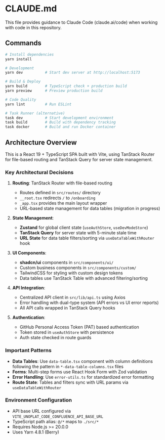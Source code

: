 # CLAUDE.md

This file provides guidance to Claude Code (claude.ai/code) when working with code in this repository.

## Commands

```bash
# Install dependencies
yarn install

# Development
yarn dev          # Start dev server at http://localhost:5173

# Build & Deploy
yarn build        # TypeScript check + production build
yarn preview      # Preview production build

# Code Quality
yarn lint         # Run ESLint

# Task Runner (alternative)
task dev          # Start development environment
task build        # Build with dependency tracking
task docker       # Build and run Docker container
```

## Architecture Overview

This is a React 19 + TypeScript SPA built with Vite, using TanStack Router for file-based routing and TanStack Query for server state management.

### Key Architectural Decisions

1. **Routing**: TanStack Router with file-based routing
   - Routes defined in `src/routes/` directory
   - `__root.tsx` redirects `/` to `/onboarding`
   - `_app.tsx` provides the main layout wrapper
   - URL-based state management for data tables (migration in progress)

2. **State Management**:
   - **Zustand** for global client state (`useAuthStore`, `useDevModeStore`)
   - **TanStack Query** for server state with 5-minute stale time
   - **URL State** for data table filters/sorting via `useDataTableWithRouter` hook

3. **UI Components**:
   - **shadcn/ui** components in `src/components/ui/`
   - Custom business components in `src/components/custom/`
   - TailwindCSS for styling with custom design tokens
   - Data tables use TanStack Table with advanced filtering/sorting

4. **API Integration**:
   - Centralized API client in `src/lib/api.ts` using Axios
   - Error handling with dual-type system (API errors vs UI error reports)
   - All API calls wrapped in TanStack Query hooks

5. **Authentication**:
   - GitHub Personal Access Token (PAT) based authentication
   - Token stored in `useAuthStore` with persistence
   - Auth state checked in route guards

### Important Patterns

- **Data Tables**: Use `data-table.tsx` component with column definitions following the pattern in `*-data-table-columns.tsx` files
- **Forms**: Multi-step forms use React Hook Form with Zod validation
- **Error Handling**: Use `error-utils.ts` for standardized error formatting
- **Route State**: Tables and filters sync with URL params via `useDataTableWithRouter`

### Environment Configuration

- API base URL configured via `VITE_UNOPLAT_CODE_CONFLUENCE_API_BASE_URL`
- TypeScript path alias: `@/*` maps to `./src/*`
- Requires Node.js >= 20.0.0
- Uses Yarn 4.8.1 (Berry)